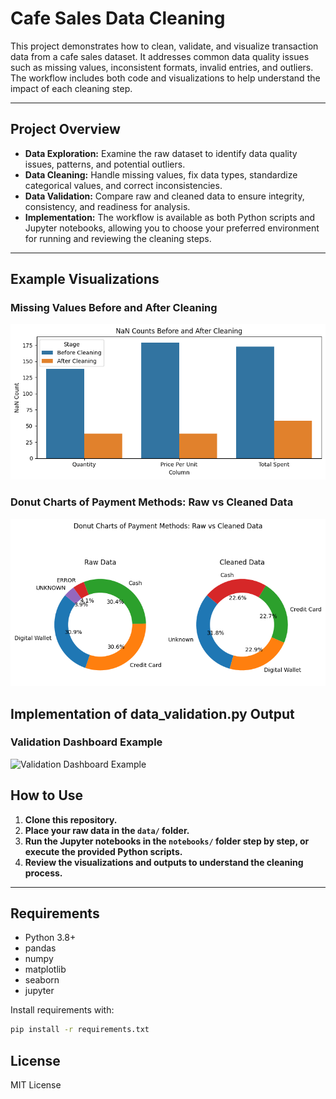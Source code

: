 # Cafe Sales Data Cleaning

This project demonstrates how to clean, validate, and visualize transaction data from a cafe sales dataset. It addresses common data quality issues such as missing values, inconsistent formats, invalid entries, and outliers. The workflow includes both code and visualizations to help understand the impact of each cleaning step.

---
## Project Overview

- **Data Exploration:** Examine the raw dataset to identify data quality issues, patterns, and potential outliers.
- **Data Cleaning:** Handle missing values, fix data types, standardize categorical values, and correct inconsistencies.
- **Data Validation:** Compare raw and cleaned data to ensure integrity, consistency, and readiness for analysis.
- **Implementation:** The workflow is available as both Python scripts and Jupyter notebooks, allowing you to choose your preferred environment for running and reviewing the cleaning steps.
---

## Example Visualizations

###  Missing Values Before and After Cleaning

![NaN Counts Before and After Cleaning](media/nan_counts.png)

###  Donut Charts of Payment Methods: Raw vs Cleaned Data

![Donut Charts of Payment Methods: Raw vs Cleaned Data](media/donut_output.png)

## Implementation of data_validation.py Output

### Validation Dashboard Example

![Validation Dashboard Example](src/validation_plots/validation_dashboard_20250627_162740.png)


## How to Use

1. **Clone this repository.**
2. **Place your raw data in the `data/` folder.**
3. **Run the Jupyter notebooks in the `notebooks/` folder step by step, or execute the provided Python scripts.**
4. **Review the visualizations and outputs to understand the cleaning process.**

---

## Requirements

- Python 3.8+
- pandas
- numpy
- matplotlib
- seaborn
- jupyter

Install requirements with:

```bash
pip install -r requirements.txt
```

## License
MIT License

